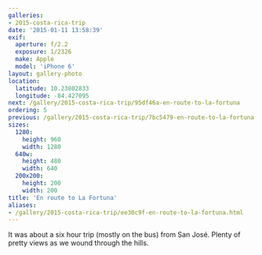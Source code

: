 ```yaml
---
galleries:
- 2015-costa-rica-trip
date: '2015-01-11 13:58:39'
exif:
  aperture: f/2.2
  exposure: 1/2326
  make: Apple
  model: 'iPhone 6'
layout: gallery-photo
location:
  latitude: 10.23802833
  longitude: -84.427095
next: /gallery/2015-costa-rica-trip/95df46a-en-route-to-la-fortuna
ordering: 5
previous: /gallery/2015-costa-rica-trip/7bc5479-en-route-to-la-fortuna
sizes:
  1280:
    height: 960
    width: 1280
  640w:
    height: 480
    width: 640
  200x200:
    height: 200
    width: 200
title: 'En route to La Fortuna'
aliases:
- /gallery/2015-costa-rica-trip/ee30c9f-en-route-to-la-fortuna.html
---
```


It was about a six hour trip (mostly on the bus) from San José. Plenty of pretty views as we wound through the hills.
